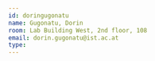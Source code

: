 ```yaml
---
id: doringugonatu
name: Gugonatu, Dorin
room: Lab Building West, 2nd floor, 108
email: dorin.gugonatu@ist.ac.at
type:
---
```


